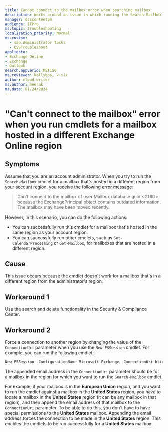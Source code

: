 ```yaml
---
title: Cannot connect to the mailbox error when searching mailbox
description: Works around an issue in which running the Search-Mailbox cmdlet fails for a mailbox that's in a different region from the one for the administrator's account.
manager: dcscontentpm
audience: ITPro
ms.topic: troubleshooting
localization_priority: Normal
ms.custom: 
  - sap:Administrator Tasks
  - CSSTroubleshoot
appliesto:
- Exchange Online
- Exchange
- Outlook
search.appverid: MET150
ms.reviewer: kellybos, v-six
author: cloud-writer
ms.author: meerak
ms.date: 01/24/2024
---
```

# "Can't connect to the mailbox" error when you run cmdlets for a mailbox hosted in a different Exchange Online region

## Symptoms

Assume that you are an account administrator. When you try to run the `Search-Mailbox` cmdlet for a mailbox that's hosted in a different region from your account region, you receive the following error message:

> Can't connect to the mailbox of user Mailbox database guid \<GUID> because the ExchangePrincipal object contains outdated information. The mailbox may have been moved recently.

However, in this scenario, you can do the following actions:

- You can successfully run this cmdlet for a mailbox that's hosted in the same region as your account region.
- You can successfully run other cmdlets, such as `Set-CalendarProcessing` or `Get-Mailbox`, for mailboxes that are hosted in a different region.

## Cause

This issue occurs because the cmdlet doesn't work for a mailbox that's in a different region from the administrator's region.

## Workaround 1

Use the search and delete functionality in the Security & Compliance Center.

## Workaround 2

Force a connection to another region by changing the value of the `ConnectionUri` parameter when you use the `New-PSSession` cmdlet. For example, you can run the following cmdlet:

```ps
New-PSSession -ConfigurationName Microsoft.Exchange -ConnectionUri https://outlook.office365.com/powershell-liveid?email=alias@contoso.com-Credential $UserCredential -Authentication  Basic -AllowRedirection
```

The appended email address in the `ConnectionUri` parameter should be for a mailbox in the region for which you want to run the `Search-Mailbox` cmdlet.

For example, if your mailbox is in the **European Union** region, and you want to run the cmdlet against a mailbox in the **United States** region, you have to locate a mailbox in the **United States** region (it can be any mailbox in that region), and then append the email address of that mailbox to the `ConnectionUri` parameter. To be able to do this, you don't have to have special permissions to the **United States** mailbox. Appending the email address forces the connection to be made in the **United States** region. This enables the cmdlets to be run successfully for a **United States** mailbox.
